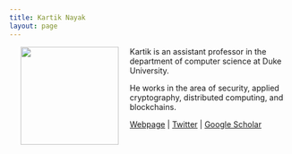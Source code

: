 ```yaml
---
title: Kartik Nayak
layout: page
---
```


<img align="left" width="175" height="175" src="../profile-kartik.jpg" hspace="20"> 

Kartik is an assistant professor in the 
department of computer science at Duke University. 

He works in the area of security, applied cryptography, distributed computing, and blockchains. 

[Webpage](https://users.cs.duke.edu/~kartik/) \| [Twitter](https://twitter.com/kartik1507) \| [Google Scholar](https://scholar.google.com/citations?user=JEyz8wEAAAAJ&hl=en)

